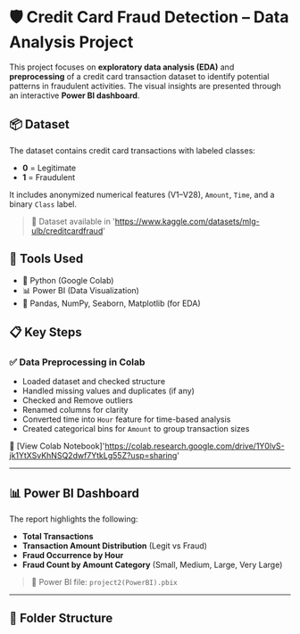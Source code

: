 # 🛡️ Credit Card Fraud Detection – Data Analysis Project

This project focuses on **exploratory data analysis (EDA)** and **preprocessing** of a credit card transaction dataset to identify potential patterns in fraudulent activities. The visual insights are presented through an interactive **Power BI dashboard**.

## 📦 Dataset

The dataset contains credit card transactions with labeled classes:
- **0** = Legitimate
- **1** = Fraudulent

It includes anonymized numerical features (V1–V28), `Amount`, `Time`, and a binary `Class` label.

> 📁 Dataset available in 'https://www.kaggle.com/datasets/mlg-ulb/creditcardfraud'

## 🔧 Tools Used

- 🐍 Python (Google Colab)
- 📊 Power BI (Data Visualization)
- 📁 Pandas, NumPy, Seaborn, Matplotlib (for EDA)


## 📋 Key Steps

### ✅ Data Preprocessing in Colab

- Loaded dataset and checked structure
- Handled missing values and duplicates (if any)
- Checked and Remove outliers
- Renamed columns for clarity 
- Converted time into `Hour` feature for time-based analysis
- Created categorical bins for `Amount` to group transaction sizes

📍 [View Colab Notebook]'https://colab.research.google.com/drive/1Y0lvS-jk1YtXSvKhNSQ2dwf7YtkLg55Z?usp=sharing'


---

## 📊 Power BI Dashboard

The report highlights the following:

- **Total Transactions** 
- **Transaction Amount Distribution** (Legit vs Fraud)
- **Fraud Occurrence by Hour**
- **Fraud Count by Amount Category** (Small, Medium, Large, Very Large)

> 📁 Power BI file: `project2(PowerBI).pbix`

---

## 📁 Folder Structure

